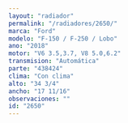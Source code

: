 ```yaml
---
layout: "radiador"
permalink: "/radiadores/2650/"
marca: "Ford"
modelo: "F-150 / F-250 / Lobo"
ano: "2018"
motor: "V6 3.5,3.7, V8 5.0,6.2"
transmision: "Automática"
parte: "438424"
clima: "Con clima"
alto: "34 3/4"
ancho: "17 11/16"
observaciones: ""
id: "2650"
---
```


